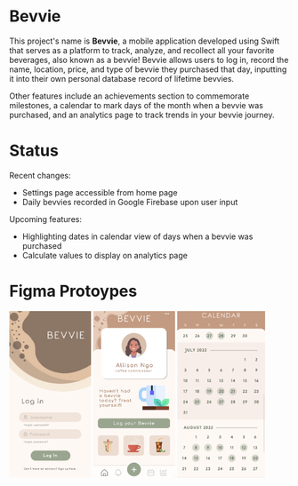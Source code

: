 # Bevvie 

This project's name is **Bevvie**, a mobile application developed using Swift that serves as a platform to track, analyze, and recollect all your favorite beverages, also known as a bevvie! Bevvie allows users to log in, record the name, location, price, and type of bevvie they purchased that day, inputting it into their own personal database record of lifetime bevvies. 

Other features include an achievements section to commemorate milestones, a calendar to mark days of the month when a bevvie was purchased, and an analytics page to track trends in your bevvie journey.

# Status

Recent changes: 
- Settings page accessible from home page
- Daily bevvies recorded in Google Firebase upon user input

Upcoming features:
- Highlighting dates in calendar view of days when a bevvie was purchased
- Calculate values to display on analytics page

# Figma Protoypes

<!-- ![Log In Page](/screenshots/1a.png)
![Home Page](/screenshots/1b.png)
![Calendar Page](/screenshots/1c.png) -->

<img src="https://github.com/ngoallison/BevvieUI/blob/main/screenshots/1a.png" height="300"> <img src="https://github.com/ngoallison/BevvieUI/blob/main/screenshots/1b.png" height="300"> <img src="https://github.com/ngoallison/BevvieUI/blob/main/screenshots/1c.png" height="300">

